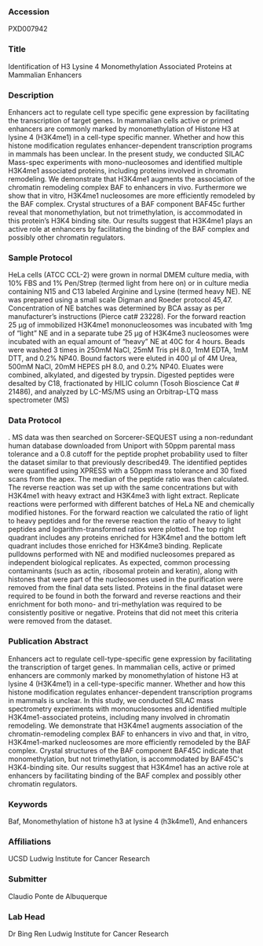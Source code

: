 ### Accession
PXD007942

### Title
Identification of H3 Lysine 4 Monomethylation Associated Proteins at Mammalian Enhancers

### Description
Enhancers act to regulate cell type specific gene expression by facilitating the transcription of target genes. In mammalian cells active or primed enhancers are commonly marked by monomethylation of Histone H3 at lysine 4 (H3K4me1) in a cell-type specific manner. Whether and how this histone modification regulates enhancer-dependent transcription programs in mammals has been unclear. In the present study, we conducted SILAC Mass-spec experiments with mono-nucleosomes and identified multiple H3K4me1 associated proteins, including proteins involved in chromatin remodeling. We demonstrate that H3K4me1 augments the association of the chromatin remodeling complex BAF to enhancers in vivo.  Furthermore we show that in vitro, H3K4me1 nucleosomes are more efficiently remodeled by the BAF complex. Crystal structures of a BAF component BAF45c further reveal that monomethylation, but not trimethylation, is accommodated in this protein’s H3K4 binding site. Our results suggest that H3K4me1 plays an active role at enhancers by facilitating the binding of the BAF complex and possibly other chromatin regulators.

### Sample Protocol
HeLa cells (ATCC CCL-2) were grown in normal DMEM culture media, with 10% FBS and 1% Pen/Strep (termed light from here on) or in culture media containing N15 and C13 labeled Arginine and Lysine (termed heavy NE). NE was prepared using a small scale Digman and Roeder protocol 45,47. Concentration of NE batches was determined by BCA assay as per manufacturer’s instructions (Pierce cat# 23228). For the forward reaction 25 µg of immobilized H3K4me1 mononucleosomes was incubated with 1mg of “light” NE and in a separate tube 25 µg of H3K4me3 nucleosomes were incubated with an equal amount of “heavy” NE at 40C for 4 hours. Beads were washed 3 times in 250mM NaCl, 25mM Tris pH 8.0, 1mM EDTA, 1mM DTT, and 0.2% NP40. Bound factors were eluted in 400 µl of 4M Urea, 500mM NaCl, 20mM HEPES pH 8.0, and 0.2% NP40.  Eluates were combined, alkylated, and digested by trypsin. Digested peptides were desalted by C18, fractionated by HILIC column (Tosoh Bioscience Cat # 21486), and analyzed by LC-MS/MS using an Orbitrap-LTQ mass spectrometer (MS)

### Data Protocol
. MS data was then searched on Sorcerer-SEQUEST using a non-redundant human database downloaded from Uniport with 50ppm parental mass tolerance and a 0.8 cutoff for the peptide prophet probability used to filter the dataset similar to that previously described49. The identified peptides were quantified using XPRESS with a 50ppm mass tolerance and 30 fixed scans from the apex.  The median of the peptide ratio was then calculated. The reverse reaction was set up with the same concentrations but with H3K4me1 with heavy extract and H3K4me3 with light extract. Replicate reactions were performed with different batches of HeLa NE and chemically modified histones. For the forward reaction we calculated the ratio of light to heavy peptides and for the reverse reaction the ratio of heavy to light peptides and logarithm-transformed ratios were plotted. The top right quadrant includes any proteins enriched for H3K4me1 and the bottom left quadrant includes those enriched for H3K4me3 binding.  Replicate pulldowns performed with NE and modified nucleosomes prepared as independent biological replicates. As expected, common processing contaminants (such as actin, ribosomal protein and keratin), along with histones that were part of the nucleosomes used in the purification were removed from the final data sets listed. Proteins in the final dataset were required to be found in both the forward and reverse reactions and their enrichment for both mono- and tri-methylation was required to be consistently positive or negative. Proteins that did not meet this criteria were removed from the dataset.

### Publication Abstract
Enhancers act to regulate cell-type-specific gene expression by facilitating the transcription of target genes. In mammalian cells, active or primed enhancers are commonly marked by monomethylation of histone H3 at lysine 4 (H3K4me1) in a cell-type-specific manner. Whether and how this histone modification regulates enhancer-dependent transcription programs in mammals is unclear. In this study, we conducted SILAC mass spectrometry experiments with mononucleosomes and identified multiple H3K4me1-associated proteins, including many involved in chromatin remodeling. We demonstrate that H3K4me1 augments association of the chromatin-remodeling complex BAF to enhancers in vivo and that, in vitro, H3K4me1-marked nucleosomes are more efficiently remodeled by the BAF complex. Crystal structures of the BAF component BAF45C indicate that monomethylation, but not trimethylation, is accommodated by BAF45C's H3K4-binding site. Our results suggest that H3K4me1 has an active role at enhancers by facilitating binding of the BAF complex and possibly other chromatin regulators.

### Keywords
Baf, Monomethylation of histone h3 at lysine 4 (h3k4me1), And enhancers

### Affiliations
UCSD
Ludwig Institute for Cancer Research

### Submitter
Claudio Ponte de Albuquerque

### Lab Head
Dr Bing Ren
Ludwig Institute for Cancer Research


